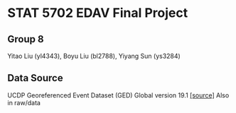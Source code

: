 # STAT 5702 EDAV Final Project
## Group 8

Yitao Liu (yl4343), Boyu Liu (bl2788), Yiyang Sun (ys3284)


## Data Source
UCDP Georeferenced Event Dataset (GED) Global version 19.1 [[source]](https://ucdp.uu.se/downloads/index.html#ged_global)
Also in raw/data
